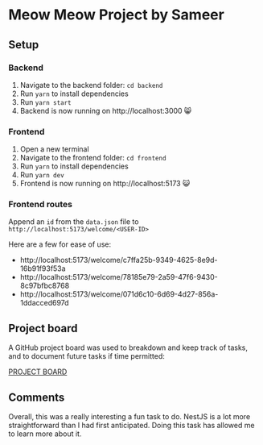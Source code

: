 # Meow Meow Project by Sameer

## Setup

### Backend

1. Navigate to the backend folder:
   `cd backend`
2. Run `yarn` to install dependencies
3. Run `yarn start`
4. Backend is now running on http://localhost:3000 😸

### Frontend

1. Open a new terminal
2. Navigate to the frontend folder:
   `cd frontend`
3. Run `yarn` to install dependencies
4. Run `yarn dev`
5. Frontend is now running on http://localhost:5173 😺

### Frontend routes

Append an `id` from the `data.json` file to `http://localhost:5173/welcome/<USER-ID>`

Here are a few for ease of use:

- http://localhost:5173/welcome/c7ffa25b-9349-4625-8e9d-16b91f93f53a
- http://localhost:5173/welcome/78185e79-2a59-47f6-9430-8c97bfbc8768
- http://localhost:5173/welcome/071d6c10-6d69-4d27-856a-1ddacced697d

## Project board

A GitHub project board was used to breakdown and keep track of tasks, and to document future tasks if time permitted:

[PROJECT BOARD](https://github.com/users/ThatSameer/projects/3)

## Comments

Overall, this was a really interesting a fun task to do. NestJS is a lot more straightforward than I had first anticipated. Doing this task has allowed me to learn more about it.
